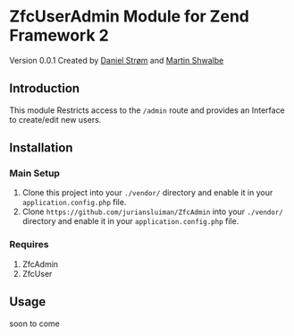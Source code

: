# ZfcUserAdmin Module for Zend Framework 2

Version 0.0.1 Created by [Daniel Strøm](https://github.com/Danielss89) and [Martin Shwalbe](https://github.com/Hounddog)

## Introduction

This module Restricts access to the `/admin` route and provides an Interface to create/edit new users.

## Installation

### Main Setup

1. Clone this project into your `./vendor/` directory and enable it in your
   `application.config.php` file.
2. Clone `https://github.com/juriansluiman/ZfcAdmin` into your `./vendor/` directory and enable it in your
   `application.config.php` file.

### Requires

1. ZfcAdmin
2. ZfcUser

## Usage
soon to come